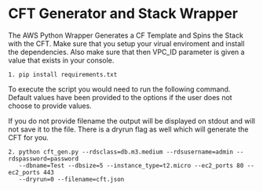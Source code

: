 # CFT Generator and Stack Wrapper

The AWS Python Wrapper Generates a CF Template and Spins the Stack with the CFT.
Make sure that you setup your virual enviroment and install the dependencies. 
Also make sure that then VPC_ID parameter is given a value that exists in your console.
  
    1. pip install requirements.txt
To execute the script you would need to run the following command. Default values have
been provided to the options if the user does not choose to provide values. 

If you do not provide filename the output will be displayed on stdout and will not save it
to the file. There is a dryrun flag as well which will generate the CFT for you.
       
    2. python cft_gen.py --rdsclass=db.m3.medium --rdsusername=admin --rdspassword=password
       --dbname=Test --dbsize=5 --instance_type=t2.micro --ec2_ports 80 --ec2_ports 443
       --dryrun=0 --filename=cft.json
